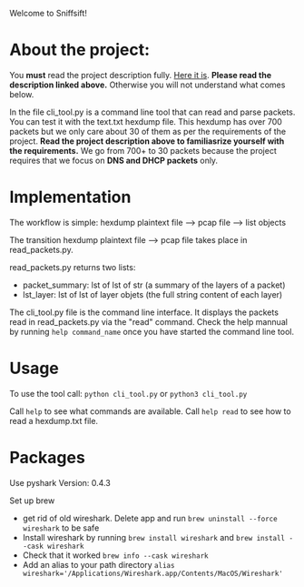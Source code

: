 Welcome to Sniffsift!

# About the project:

You **must** read the project description fully. [Here it is](https://docs.google.com/document/d/1M-ddBvBMP35zRBvscQOrg7LrPI9WOsx9ILS6wI63I4g/edit#heading=h.ercuy2bce6ve). **Please read the description linked above.** Otherwise you will not understand what comes below. 

In the file cli_tool.py is a command line tool that can read and parse packets. You can test it with the text.txt hexdump file. This hexdump has over 700 packets but we only care about 30 of them as per the requirements of the project. **Read the project description above to familiasrize yourself with the requirements.** We go from 700+ to 30 packets because the project requires that we focus on **DNS and DHCP packets** only. 


# Implementation

The workflow is simple:
hexdump plaintext file --> pcap file --> list objects

The transition hexdump plaintext file --> pcap file takes place in read_packets.py. 

read_packets.py returns two lists:
- packet_summary: lst of lst of str (a summary of the layers of a packet)
- lst_layer: lst of lst of layer objets (the full string content of each layer)

The cli_tool.py file is the command line interface. It displays the packets read in read_packets.py via the "read" command. Check the help mannual by running `help command_name` once you have started the command line tool.


# Usage

To use the tool call:
`python cli_tool.py` or `python3 cli_tool.py`

Call `help` to see what commands are available. 
Call `help read` to see how to read a hexdump.txt file.



# Packages

Use pyshark Version: 0.4.3

Set up brew
- get rid of old wireshark. Delete app and run `brew uninstall --force wireshark` to be safe
- Install wireshark by running `brew install wireshark` and `brew install --cask wireshark`
- Check that it worked `brew info --cask wireshark`
- Add an alias to your path directory `alias wireshark='/Applications/Wireshark.app/Contents/MacOS/Wireshark'`







